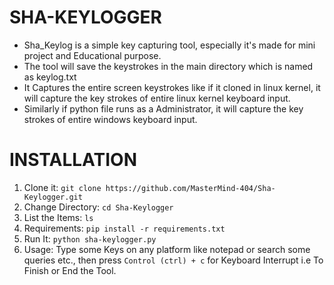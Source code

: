 # SHA-KEYLOGGER
* Sha_Keylog is a simple key capturing tool, especially  it's made for mini project and Educational purpose.
* The tool will save the keystrokes in the main directory which is named as keylog.txt
* It Captures the entire screen keystrokes like if it cloned in linux kernel, it will capture the key          strokes of entire linux kernel keyboard input.
* Similarly if python file runs as a Administrator, it will capture the key strokes of entire windows          keyboard input.

# INSTALLATION
1. Clone it: `git clone https://github.com/MasterMind-404/Sha-Keylogger.git`
2. Change Directory: `cd Sha-Keylogger`
3. List the Items: `ls`
4. Requirements: `pip install -r requirements.txt`
5. Run It: `python sha-keylogger.py`
6. Usage: Type some Keys on any platform like notepad or search some queries etc., then press `Control (ctrl) + c` for Keyboard Interrupt i.e To Finish or End the Tool.
